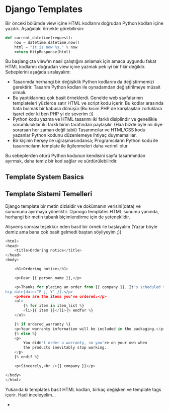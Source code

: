 # Django Templates

Bir önceki bölümde view içine HTML kodlarını doğrudan Python kodları içine yazdık. Aşağıdaki örnekte görebilirsin:

```python
def current_datetime(request):
    now = datetime.datetime.now()
    html = "It is now %s." % now
    return HttpResponse(html)
```
Bu başlangıçta view'ın nasıl çalıştığını anlamak için amaca uygundu fakat HTML kodlarını doğrudan view içine yazmak pek iyi bir fikir değildir. Sebeplerini aşağıda sıralayalım:

* Tasarımda herhangi bir değişiklik Python kodlarını da değiştirmemizi gerektirir. Tasarım Python kodları ile oynadamdan değiştirilmeye müsait olmalı.
* Bu yaptıklarımız çok basit örneklerdi. Genelde web sayfalarının templateleri yüzlerce satır HTML ve script kodu içerir. Bu kodlar arasında hata bulmak bir kabusa dönüşür.(Bu kısım PHP de karşılaşılan zorluklara işaret eder ki ben PHP yi de severim :))
* Python kodu yazma ve HTML tasarımı iki farklı disiplindir ve genellikle sorumluluklar iki farklı birim tarafından  paylaşılır. (Haa bizde öyle mi diye sorarsan her zaman değil tabii) Tasarımcılar ve HTML/CSS kodu yazanlar Python kodunu düzenlemeye ihtiyaç duymamalılar.
* Bir kişinin herşey ile uğraşmasındansa; Programcıların Python kodu ile tasarımcıların template ile ilgilenmeleri daha verimli olur. 

Bu sebeplerden ötürü Python kodunun kendisini sayfa tasarımından ayırmak, daha temiz bir kod sağlar ve sürdürülebilirdir.

## Template System Basics
## Template Sistemi Temelleri

Django template bir metin dizisidir ve dokümanın verisini(data) ve sunumunu ayırmaya yöneliktir. Djanogo templates HTML sunumu yanında, herhangi bir metin tabanlı biçimlendirme için de yeteneklidir.

Alışveriş sonrası teşekkür eden basit bir örnek ile başlayalım (Yazar böyle demiz ama bana çok basit gelmedi baştan söyliyeyim ;))

```python
<html>
<head>
    <title>Ordering notice</title>
</head>
<body>

    <h1>Ordering notice</h1>

    <p>Dear {{ person_name }},</p>

    <p>Thanks for placing an order from {{ company }}. It's scheduled to ship on {{ s\
hip_date|date:"F j, Y" }}.</p>
    <p>Here are the items you've ordered:</p>
    <ul>
        {% for item in item_list %}
        <li>{{ item }}</li>{% endfor %}
    </ul>

    {% if ordered_warranty %}
    <p>Your warranty information will be included in the packaging.</p>
    {% else %}
    <p>
        You didn't order a warranty, so you're on your own when
        the products inevitably stop working.
    </p>
    {% endif %}

    <p>Sincerely,<br />{{ company }}</p>

</body>
</html>
```
Yukarıda ki templates basit HTML kodları, birkaç değişken ve template tags içerir. Hadi inceleyelim...

* 


